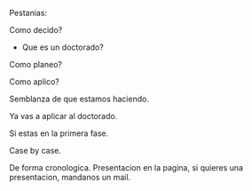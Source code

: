 Pestanias:



Como decido?

* Que es un doctorado?

Como planeo?


Como aplico?


Semblanza de que estamos haciendo.



Ya vas a aplicar al doctorado.


Si estas en la primera fase.

Case by case.


De forma cronologica.
Presentacion en la pagina, si quieres una presentacion, mandanos un mail.
